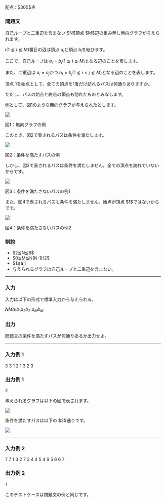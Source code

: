 
<div>

<span>

<span>

<p>
配点 : $300$点
</p>

<div>

<section>

### **問題文**

<p>
自己ループと二重辺を含まない $N$頂点 $M$辺の重み無し無向グラフが与えられます。

$i (1≦i≦M)$番目の辺は頂点 $a_i$と頂点 $b_i$を結びます。 

ここで、自己ループは $a_i = b_i (1≦i≦M)$となる辺のことを表します。 

また、二重辺は $a_i=a_j$かつ $b_i=b_j (1≦i<j≦M)$となる辺のことを表します。 

頂点 $1$を始点として、全ての頂点を1度だけ訪れるパスは何通りありますか。 

ただし、パスの始点と終点の頂点も訪れたものとみなします。   
</p>

<p>
例として、図1のような無向グラフが与えられたとします。

</p>

<div>

<img src="https://atcoder.jp/img/5013/888b2f55d46f66125a4ac25cd8cfc19a.png">

</img>

<p>
図1：無向グラフの例
</p>

</div>

<p>

</p>

<p>
このとき、図2で表されるパスは条件を満たします。 


</p>

<div>

<img src="https://atcoder.jp/img/5013/694eda4639f3f4608c9f0b38af1633d3.png">

</img>

<p>
図2：条件を満たすパスの例
</p>

</div>

<p>

</p>

<p>
しかし、図3で表されるパスは条件を満たしません。全ての頂点を訪れていないからです。 


</p>

<div>

<img src="https://atcoder.jp/img/5013/4739baf6665ab2832ea424b1cc404ee1.png">

</img>

<p>
図3：条件を満たさないパスの例1
</p>

</div>

<p>

</p>

<p>
また、図4で表されるパスも条件を満たしません。始点が頂点 $1$ではないからです。 


</p>

<div>

<img src="https://atcoder.jp/img/5013/7ad401c30e069a98a34c8cfec70ec278.png">

</img>

<p>
図4：条件を満たさないパスの例2
</p>

</div>

<p>

</p>

</section>

</div>

<div>

<section>

### **制約**

<ul>

<li>
$2≦N≦8$
</li>

<li>
$0≦M≦N(N-1)/2$
</li>

<li>
$1≦a_i<b_i≦N$
</li>

<li>
与えられるグラフは自己ループと二重辺を含まない。
</li>

</ul>

</section>

</div>

---

<div>

<div>

<section>

### **入力**

<p>
入力は以下の形式で標準入力から与えられる。
</p>

<div>

$N$$M$$a_1$$b_1$$a_2$$b_2$$:$$a_M$$b_M$
</div>

</section>

</div>

<div>

<section>

### **出力**

<p>
問題文の条件を満たすパスが何通りあるか出力せよ。
</p>

</section>

</div>

</div>

---

<div>

<section>

### **入力例 1**

<div>

3 3
1 2
1 3
2 3

</div>

</section>

</div>

<div>

<section>

### **出力例 1**

<div>

2

</div>

<p>
与えられるグラフは以下の図で表されます。
</p>

<div>

<img src="https://atcoder.jp/img/5013/43c0ac53de20d989d100bf60b3cd05fa.png">

</img>

</div>

<p>
条件を満たすパスは以下の $2$通りです。
</p>

<div>

<img src="https://atcoder.jp/img/5013/c4a27b591d364fa479314e3261b85071.png">

</img>

</div>

</section>

</div>

---

<div>

<section>

### **入力例 2**

<div>

7 7
1 3
2 7
3 4
4 5
4 6
5 6
6 7

</div>

</section>

</div>

<div>

<section>

### **出力例 2**

<div>

1

</div>

<p>
このテストケースは問題文の例と同じです。
</p>

</section>

</div>

</span>

</span>

</div>
